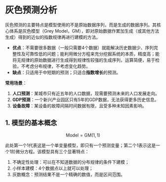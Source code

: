 # 灰色预测分析
灰色预测的主要特点是模型使用的不是原始数据序列，而是生成的数据序列。其核心体系是灰色模型（Grey Model，GM），即对原始数据作累加生成（或其他方法生成）得到的近似的指数规律再进行建模的方法。

- **优点**：不需要很多数据（一般只需要4个数据）就能解决历史数据少、序列完整性及可靠性低的问题；能利用微分方程来充分挖掘系统的本质，精度高；能将无规律的原始数据进行生成得到规律性较强的生成序列，运算简便，易于检验，不考虑分布规律，不考虑变化趋势。
- **缺点**：只适用于中短期的预测；只适合**指数增长**的预测。

**常用场景**：
1. **人口预测**：某城市只有近五年的人口数据，现需要预测未来的人口发展走向。
2. **GDP预测**：一个新兴产业园区只有5年的GDP数据，无法获得更多历史信息。
3. **设备故障**：某设备的故障间隔时间数据有限，且受多种未知因素影响。

## 1. 模型的基本概念
$$\text{Model}=\text{GM}(1,1)$$

此处第一个1代表这是一个单变量模型，即只有一个预测变量；第二个1表示这是一个1阶微分方程。该模型具有三个显著特点：
1. 不确定性处理：可以在不知道数据的分布规律的条件下建模；
2. 小样本建模：4个数据点以上就可以处理；
3. 灰数概念：预测结果不是一个精确的数值，而是区间范围。
<!--stackedit_data:
eyJoaXN0b3J5IjpbLTQxMTkyNzg0OSw4ODI2Mzg2NjUsLTE1MT
A2NjEzMjQsMTEwMDc4OTkwN119
-->